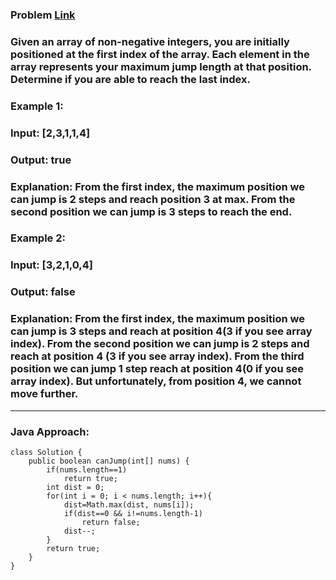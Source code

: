 
<h3> Problem <a href="https://leetcode.com/problems/jump-game/">Link</a> </h3> 

### Given an array of non-negative integers, you are initially positioned at the first index of the array. Each element in the array represents your maximum jump length at that position. Determine if you are able to reach the last index.

### Example 1:
### Input: [2,3,1,1,4]
### Output: true

### Explanation: From the first index, the maximum position we can jump is 2 steps and reach position 3 at max. From the second position we can jump is 3 steps to reach the end.

### Example 2: 
### Input: [3,2,1,0,4]
### Output: false

### Explanation: From the first index, the maximum position we can jump is 3 steps and reach at position 4(3 if you see array index). From the second position we can jump is 2 steps and reach at position 4 (3 if you see array index). From the third position we can jump 1 step reach at position 4(0 if you see array index). But unfortunately, from position 4, we cannot move further.
<hr>

### Java Approach: 

```
class Solution {
    public boolean canJump(int[] nums) {
        if(nums.length==1)
            return true;
        int dist = 0;
        for(int i = 0; i < nums.length; i++){
            dist=Math.max(dist, nums[i]);
            if(dist==0 && i!=nums.length-1)
                return false;
            dist--;
        }
        return true;
    }
}
```